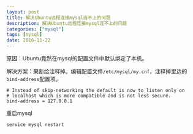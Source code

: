 ```yaml
---
layout: post
title: 解决Ubuntu远程连接mysql连不上的问题 
description: 解决Ubuntu远程连接mysql连不上的问题
categories: ["mysql"]
tags: [mysql]
date: 2016-11-22
---
```


原因：Ubuntu竟然在mysql的配置文件中默认绑定了本机。

解决方案：果断给注释掉。编辑配置文件`/etc/mysql/my.cnf`，注释掉里边的`bind-address`配置项。

	# Instead of skip-networking the default is now to listen only on
	# localhost which is more compatible and is not less secure.
	bind-address = 127.0.0.1

重启mysql

	service mysql restart